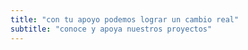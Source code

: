 ```yaml
---
title: "con tu apoyo podemos lograr un cambio real"
subtitle: "conoce y apoya nuestros proyectos"
---
```

